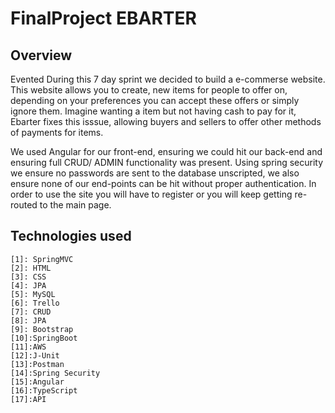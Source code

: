 # FinalProject EBARTER
## Overview
Evented
During this 7 day sprint we decided to build a e-commerse website. This website allows you to create, new items for people to offer on, depending on your preferences you can accept these offers or simply ignore them. Imagine wanting a item but not having cash to pay for it, Ebarter fixes this isssue, allowing buyers and sellers to offer other methods of payments for items.

We used Angular for our front-end, ensuring we could hit our back-end and ensuring full CRUD/ ADMIN functionality was present.
Using spring security we ensure no passwords are sent to the database unscripted, we also ensure none of our end-points can be hit without proper authentication. In order to use the site you will have to register or you will keep getting re-routed to the main page.
## Technologies used
    [1]: SpringMVC                
    [2]: HTML            
    [3]: CSS
    [4]: JPA                
    [5]: MySQL            
    [6]: Trello
    [7]: CRUD
    [8]: JPA                
    [9]: Bootstrap            
    [10]:SpringBoot
    [11]:AWS
    [12]:J-Unit
    [13]:Postman
    [14]:Spring Security
    [15]:Angular
    [16]:TypeScript
    [17]:API
